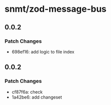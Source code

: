 # snmt/zod-message-bus

## 0.0.2

### Patch Changes

- 698ef16: add logic to file index

## 0.0.2

### Patch Changes

- cf87f6a: check
- 1a42be6: add changeset
